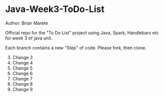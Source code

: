# Java-Week3-ToDo-List

Author: Brian Marete

Official repo for the "To Do List" project using Java, Spark, Handlebars etc for week 3 of java unit.

Each branch contains a new "Step" of code. Please fork, then clone.

3. Change 3
4. Change 4
5. Change 5 
6. Change 6 
7. Change 7 
8. Change 8 
9. Change 9 